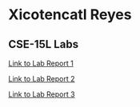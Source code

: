 # Xicotencatl Reyes

## CSE-15L Labs

[Link to Lab Report 1](https://xicoreyes513.github.io/cse15l-lab-reports/lab-report-1/lab-report-1-week-2.html)

[Link to Lab Report 2](https://xicoreyes513.github.io/cse15l-lab-reports/lab-report-2/lab-report-2-week-4.html)

[Link to Lab Report 3](https://xicoreyes513.github.io/cse15l-lab-reports/lab-report-3/lab-report-3-week-6.html)


